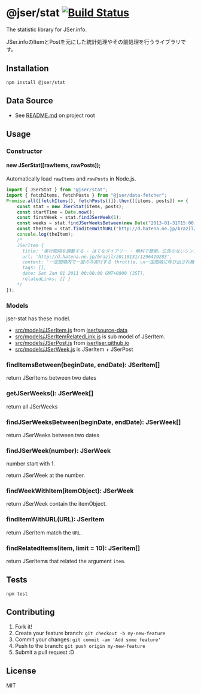 # @jser/stat [![Build Status](https://travis-ci.org/jser/stat-js.svg?branch=master)](https://travis-ci.org/jser/stat-js)

The statistic library for JSer.info.

JSer.infoのItemとPostを元にした統計処理やその前処理を行うライブラリです。

## Installation

    npm install @jser/stat

## Data Source

- See [README.md](../../../README.md) on project root

## Usage

### Constructor

#### new JSerStat([rawItems, rawPosts]);

Automatically load `rawItems` and `rawPosts` in Node.js.

```js
import { JSerStat } from "@jser/stat";
import { fetchItems, fetchPosts } from "@jser/data-fetcher";
Promise.all([fetchItems(), fetchPosts()]).then(([items, posts]) => {
    const stat = new JSerStat(items, posts);
    const startTime = Date.now();
    const firstWeek = stat.findJSerWeek(1);
    const weeks = stat.findJSerWeeksBetween(new Date("2013-01-31T15:00:00.000Z"), new Date("2015-06-01T13:22:37.167Z"));
    const theItem = stat.findItemWithURL("http://d.hatena.ne.jp/brazil/20110131/1296419283");
    console.log(theItem);
    /*
    JSerItem {
      title: '実行間隔を調整する - はてなダイアリー - 無料で簡単。広告のないシンプルなブログをはじめよう！',
      url: 'http://d.hatena.ne.jp/brazil/20110131/1296419283',
      content: '一定間隔内で一度のみ実行する throttle、\n一定間隔に呼び出され無ければ実行する debounce　についての解説。\nそれぞれ用途や図解も付いていて大変わかりやすい。',
      tags: [],
      date: Sat Jan 01 2011 00:00:00 GMT+0900 (JST),
      relatedLinks: [] }
    */
});
```
### Models

jser-stat has these model.

- [src/models/JSerItem.js](src/models/JSerItem.ts) from [jser/source-data](https://github.com/jser/source-data "jser/source-data")
- [src/models/JSerItemRelatedLink.js](src/models/JSerItemRelatedLink.ts) is sub model of JSerItem.
- [src/models/JSerPost.js](src/models/JSerPost.ts) from [jser/jser.github.io](https://github.com/jser/jser.github.io "jser/jser.github.io")
- [src/models/JSerWeek.js](src/models/JSerWeek.ts) is JSerItem + JSerPost

### findItemsBetween(beginDate, endDate): JSerItem[]

return JSerItems between two dates

### getJSerWeeks(): JSerWeek[]

return all JSerWeeks

### findJSerWeeksBetween(beginDate, endDate):  JSerWeek[]

return JSerWeeks between two dates

### findJSerWeek(number): JSerWeek

number start with 1.

return JSerWeek at the number.

### findWeekWithItem(itemObject): JSerWeek

return JSerWeek contain the itemObject.

### findItemWithURL(URL): JSerItem

return JSerItem match the `URL`.

### findRelatedItems(item, limit = 10): JSerItem[]

return JSerItem**s** that related the argument `item`.


## Tests

    npm test

## Contributing

1. Fork it!
2. Create your feature branch: `git checkout -b my-new-feature`
3. Commit your changes: `git commit -am 'Add some feature'`
4. Push to the branch: `git push origin my-new-feature`
5. Submit a pull request :D

## License

MIT
